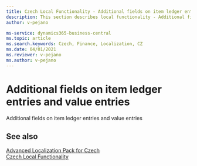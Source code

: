 ```yaml
---
title: Czech Local Functionality - Additional fields on item ledger entries and value entries
description: This section describes local functionality - Additional fields on item ledger entries and value entries in the Czech version of Business Central.
author: v-pejano

ms-service: dynamics365-business-central
ms.topic: article
ms.search.keywords: Czech, Finance, Localization, CZ
ms.date: 04/01/2021
ms.reviewer: v-pejano
ms.author: v-pejano
---
```


# Additional fields on item ledger entries and value entries

Additional fields on item ledger entries and value entries

## See also

[Advanced Localization Pack for Czech](ui-extensions-advanced-localization-pack-cz.md)  
[Czech Local Functionality](czech-local-functionality.md)  
